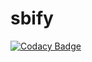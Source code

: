 # sbify
[![Codacy Badge](https://api.codacy.com/project/badge/Grade/cd38cafd88af40b09ea32b0a0188e64a)](https://app.codacy.com/app/wzhouwzhou/sbify?utm_source=github.com&utm_medium=referral&utm_content=wzhouwzhou/sbify&utm_campaign=Badge_Grade_Settings)